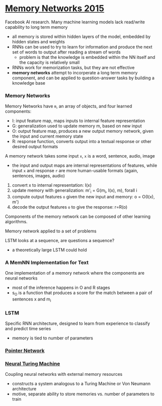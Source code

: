 # [Memory Networks 2015](https://arxiv.org/pdf/1410.3916.pdf)
Facebook AI research. Many machine learning models lack read/write capability to long term memory
- all memory is stored within hidden layers of the model, embedded by hidden states and weights
- RNNs can be used to try to learn for information and produce the next set of words to output after reading a stream of words
  - problem is that the knowledge is embedded within the NN itself and the capacity is relatively small
- RNNs work for memorization tasks, but they are not effective
- **memory networks** attempt to incorperate a long term memory component, and can be applied to question-answer tasks by building a knowledge base

### Memory Networks
Memory Networks have `m`, an array of objects, and four learned components:
- I: input feature map, maps inputs to internal feature representation 
- G: generalization used to update memory m, based on new input
- O: output feature map, produces a new output memory network, given the input and current memory state
- R: response function, converts output into a textual response or other desired output formats

A memory network takes some input `x`, `x` is a word, sentence, audio, image
- the input and output maps are internal representations of features, while input `x` and response `r` are more human-usable formats (again, sentences, images, audio)

1. convert x to internal representation: I(x)
2. update memory with generalization: m'<sub>i</sub> = G(m<sub>i</sub>, I(x), m), forall i
3. compute output features `o` given the new input and memory: o = O(I(x), m')
4. decode the output features `o` to give the response: r=R(o)

Components of the memory network can be composed of other learning algorithms.

Memory network applied to a set of problems 

LSTM looks at a sequence, are questions a sequence?
- a theoretically large LSTM could hold 

### A MemNN Implementation for Text
One implementation of a memory network where the components are neural networks
- most of the inference happens in O and R stages
- s<sub>O</sub> is a function that produces a score for the match between a pair of sentences x and m<sub>i</sub>

### LSTM
Specific RNN architecture, designed to learn from experience to classify and predict time series
- memory is tied to number of parameters

### [Pointer Network](https://arxiv.org/pdf/1506.03134.pdf)

### [Neural Turing Machine](https://arxiv.org/pdf/1410.5401.pdf)
Coupling neural networks with external memory resources
- constructs a system analogous to a Turing Machine or Von Neumann architecture
- motive, separate ability to store memories vs. number of parameters to train
